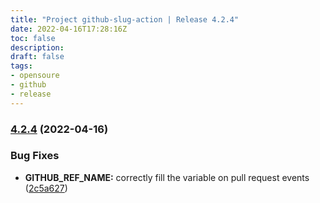```yaml
---
title: "Project github-slug-action | Release 4.2.4"
date: 2022-04-16T17:28:16Z
toc: false
description: 
draft: false
tags:
- opensoure
- github
- release
---
```

### [4.2.4](https://github.com/rlespinasse/github-slug-action/compare/4.2.3...4.2.4) (2022-04-16)


### Bug Fixes

* **GITHUB_REF_NAME:** correctly fill the variable on pull request events ([2c5a627](https://github.com/rlespinasse/github-slug-action/commit/2c5a6278614844fde520a26c2b4d2f0ff93211bb))




